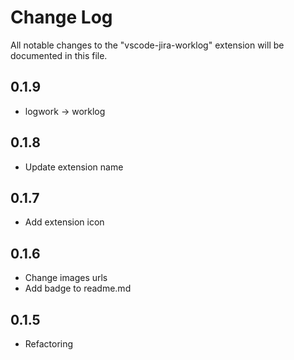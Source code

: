 # Change Log
All notable changes to the "vscode-jira-worklog" extension will be documented in this file.

## 0.1.9
- logwork -> worklog

## 0.1.8
- Update extension name

## 0.1.7
- Add extension icon

## 0.1.6
- Change images urls
- Add badge to readme.md

## 0.1.5
- Refactoring
